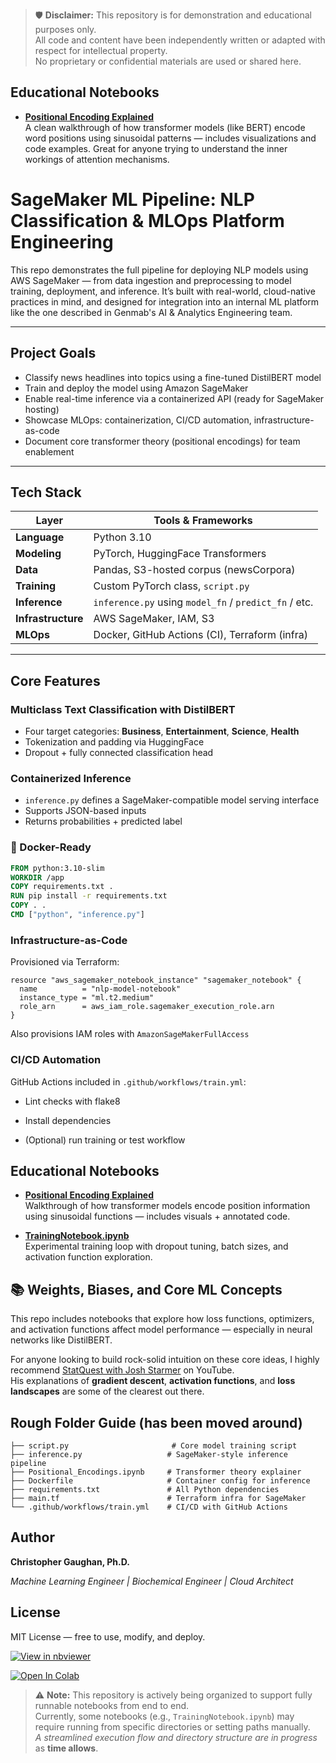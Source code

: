> 🛡️ **Disclaimer:** This repository is for demonstration and educational purposes only.  
All code and content have been independently written or adapted with respect for intellectual property.  
No proprietary or confidential materials are used or shared here.



## Educational Notebooks

- [**Positional Encoding Explained**](Positional_Encodings.ipynb)  
  A clean walkthrough of how transformer models (like BERT) encode word positions using sinusoidal patterns — includes visualizations and code examples. Great for anyone trying to understand the inner workings of attention mechanisms.

# SageMaker ML Pipeline: NLP Classification & MLOps Platform Engineering

This repo demonstrates the full pipeline for deploying NLP models using AWS SageMaker — from data ingestion and preprocessing to model training, deployment, and inference. It’s built with real-world, cloud-native practices in mind, and designed for integration into an internal ML platform like the one described in Genmab's AI & Analytics Engineering team.

---

## Project Goals

- Classify news headlines into topics using a fine-tuned DistilBERT model
- Train and deploy the model using Amazon SageMaker
- Enable real-time inference via a containerized API (ready for SageMaker hosting)
- Showcase MLOps: containerization, CI/CD automation, infrastructure-as-code
- Document core transformer theory (positional encodings) for team enablement

---

## Tech Stack

| Layer               | Tools & Frameworks                                      |
|--------------------|----------------------------------------------------------|
| **Language**        | Python 3.10                                              |
| **Modeling**        | PyTorch, HuggingFace Transformers                        |
| **Data**            | Pandas, S3-hosted corpus (newsCorpora)                  |
| **Training**        | Custom PyTorch class, `script.py`                        |
| **Inference**       | `inference.py` using `model_fn` / `predict_fn` / etc.   |
| **Infrastructure**  | AWS SageMaker, IAM, S3                                   |
| **MLOps**           | Docker, GitHub Actions (CI), Terraform (infra)          |

---

## Core Features

### Multiclass Text Classification with DistilBERT
- Four target categories: **Business**, **Entertainment**, **Science**, **Health**
- Tokenization and padding via HuggingFace
- Dropout + fully connected classification head

### Containerized Inference
- `inference.py` defines a SageMaker-compatible model serving interface
- Supports JSON-based inputs
- Returns probabilities + predicted label

### 🐳 Docker-Ready

```dockerfile
FROM python:3.10-slim
WORKDIR /app
COPY requirements.txt .
RUN pip install -r requirements.txt
COPY . .
CMD ["python", "inference.py"]
```
### Infrastructure-as-Code
Provisioned via Terraform:
```
resource "aws_sagemaker_notebook_instance" "sagemaker_notebook" {
  name          = "nlp-model-notebook"
  instance_type = "ml.t2.medium"
  role_arn      = aws_iam_role.sagemaker_execution_role.arn
}
```
Also provisions IAM roles with `AmazonSageMakerFullAccess`

### CI/CD Automation
GitHub Actions included in `.github/workflows/train.yml`:

* Lint checks with flake8

* Install dependencies

* (Optional) run training or test workflow

## Educational Notebooks

- [**Positional Encoding Explained**](Positional_Encodings.ipynb)  
  Walkthrough of how transformer models encode position information using sinusoidal functions — includes visuals + annotated code.

- [**TrainingNotebook.ipynb**](TrainingNotebook.ipynb)  
  Experimental training loop with dropout tuning, batch sizes, and activation function exploration.

## 📚 Weights, Biases, and Core ML Concepts

This repo includes notebooks that explore how loss functions, optimizers, and activation functions affect model performance — especially in neural networks like DistilBERT.

For anyone looking to build rock-solid intuition on these core ideas, I highly recommend [StatQuest with Josh Starmer](https://www.youtube.com/user/joshstarmer) on YouTube.  
His explanations of **gradient descent**, **activation functions**, and **loss landscapes** are some of the clearest out there.


## Rough Folder Guide (has been moved around)
```
├── script.py                       # Core model training script
├── inference.py                   # SageMaker-style inference pipeline
├── Positional_Encodings.ipynb     # Transformer theory explainer
├── Dockerfile                     # Container config for inference
├── requirements.txt               # All Python dependencies
├── main.tf                        # Terraform infra for SageMaker
└── .github/workflows/train.yml    # CI/CD with GitHub Actions
```

## Author
**Christopher Gaughan, Ph.D.**

*Machine Learning Engineer | Biochemical Engineer | Cloud Architect*

##  License
MIT License — free to use, modify, and deploy.

[![View in nbviewer](https://img.shields.io/badge/View%20Notebook-nbviewer-orange?logo=jupyter)](https://nbviewer.org/github/christophergaughan/SageMaker/blob/main/Positional_Encodings.ipynb)

[![Open In Colab](https://colab.research.google.com/assets/colab-badge.svg)](https://colab.research.google.com/github/christophergaughan/SageMaker/blob/main/Positional_Encodings.ipynb)

> ⚠️ **Note:** This repository is actively being organized to support fully runnable notebooks from end to end.  
Currently, some notebooks (e.g., `TrainingNotebook.ipynb`) may require running from specific directories or setting paths manually.  
*A streamlined execution flow and directory structure are in progress* as **time allows**.



